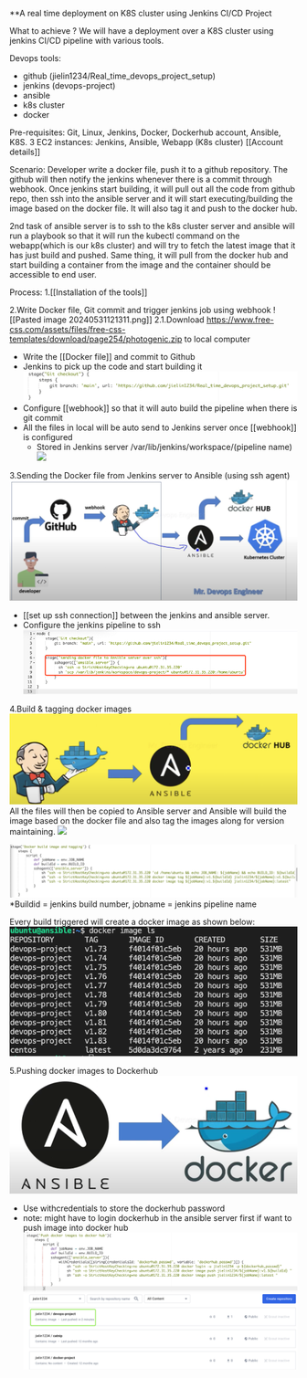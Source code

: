**A real time deployment on K8S cluster using Jenkins CI/CD Project

What to achieve ?
We will have a deployment over a K8S cluster using jenkins CI/CD pipeline with various tools.

Devops tools:
- github (jielin1234/Real_time_devops_project_setup)
- jenkins (devops-project)
- ansible
- k8s cluster
- docker

Pre-requisites: 
Git, Linux, Jenkins, Docker, Dockerhub account, Ansible, K8S.
3 EC2 instances:
Jenkins, Ansible, Webapp (K8s cluster)
[[Account details]]

Scenario:
Developer write a docker file, push it to a github repository. The github will then notify the jenkins whenever there is a commit through webhook. Once jenkins start building, it will pull out all the code from github repo, then ssh into the ansible server and it will start executing/building the image based on the docker file. It will also tag it and push to the docker hub.

2nd task of ansible server is to ssh to the k8s cluster server and ansible will run a playbook so that it will run the kubectl command on the webapp(which is our k8s cluster) and will try to fetch the latest image that it has just build and pushed. Same thing, it will pull from the docker hub and start building a container from the image and the container should be accessible to end user.

Process:
1.[[Installation of the tools]]

2.Write Docker file, Git commit and trigger jenkins job using webhook
![[Pasted image 20240531121311.png]]
2.1.Download https://www.free-css.com/assets/files/free-css-templates/download/page254/photogenic.zip to local computer

- Write the [[Docker file]] and commit to Github
- Jenkins to pick up the code and start building it
	![](WeChatWorkScreenshot_86b4cd1c-ae59-4a79-92e4-8faefed2a5cb.png)
- Configure [[webhook]] so that it will auto build the pipeline when there is git commit 
- All the files in local will be auto send to Jenkins server once [[webhook]] is configured
	- Stored in Jenkins server /var/lib/jenkins/workspace/(pipeline name)
![](app://674d48b13426337cb32d038fa51d6076f69c/Users/v_fjllow/Documents/Obsidian_Vault/Real_time_devops_project_setup/WeChatWorkScreenshot_58a3d911-311d-4e0b-afc8-d123ccdb8be5.png?1718075641371)

3.Sending the Docker file from Jenkins server to Ansible (using ssh agent) 
![](WeChatWorkScreenshot_f0cb4f12-0b47-4ddf-b9fc-404eda0bc2aa%202.png)
- [[set up ssh connection]] between the jenkins and ansible server.
- Configure the jenkins pipeline to ssh 
![](WeChatWorkScreenshot_679e5e37-887d-4822-a0b4-36ce27cd63c6.png)

4.Build & tagging docker images
![](WeChatWorkScreenshot_c55331e8-7cd6-4e20-9ae2-b1d0ce6465e5.png)
All the files will then be copied to Ansible server and Ansible will build the image based on the docker file and also tag the images along for version maintaining.
![](app://674d48b13426337cb32d038fa51d6076f69c/Users/v_fjllow/Documents/Obsidian_Vault/Real_time_devops_project_setup/WeChatWorkScreenshot_a102dd0a-15e2-4c0a-9d85-e992082f6271.png?1718075332259)

![](Pasted%20image%2020240611151050.png)
*Buildid = jenkins build number, jobname = jenkins pipeline name

Every build triggered will create a docker image as shown below:
![](WeChatWorkScreenshot_17774806-4b73-420a-9df3-02470ce9beb9.png)

5.Pushing docker images to Dockerhub 
![](WeChatWorkScreenshot_211610db-48c2-40d4-b4af-5988ce39927c.png)
- Use withcredentials to store the dockerhub password
- note: might have to login dockerhub in the ansible server first if want to push image into docker hub
![](Pasted%20image%2020240611151127.png)
![](WeChatWorkScreenshot_493b6cc4-ed49-4a1b-b870-294d16d36535.png)
